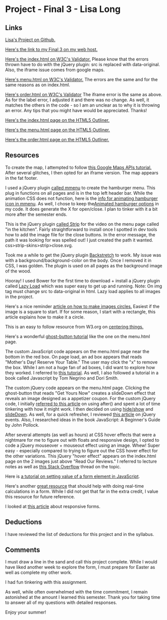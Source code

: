 # Project - Final 3 - Lisa Long

## Links
[Lisa's Project on Github.](https://github.com/longlife52/project_final3_long_lisa)

[Here's the link to my Final 3 on my web host.](http://garrisonridge.com/garrisonridge/project_final3_long_lisa/index.html)

[Here's the index.html on W3C's Validator.](https://validator.w3.org/nu/?doc=http%3A%2F%2Fgarrisonridge.com%2Fgarrisonridge%2Fproject_final3_long_lisa%2Findex.html) Please know that the errors thrown have to do with the jQuery plugin: src is replaced with data-original. Also, the iframe issue comes from google maps.

[Here's menu.html on W3C's Validator.](https://validator.w3.org/nu/?doc=http%3A%2F%2Fgarrisonridge.com%2Fgarrisonridge%2Fproject_final3_long_lisa%2Fmenu.html) The errors are the same and for the same reasons as on index.html.

[Here's order.html on W3C's Validator](https://validator.w3.org/nu/?doc=http%3A%2F%2Fgarrisonridge.com%2Fgarrisonridge%2Fproject_final3_long_lisa%2Forder.html) The iframe error is the same as above. As for the label error, I adjusted it and there was no change. As well, it matches the others in the code - so I am an unclear as to why it is throwing an error. Any tips that you might have would be appreciated. Thanks!

[Here's the index.html page on the HTML5 Outliner.](https://gsnedders.html5.org/outliner/process.py?url=http%3A%2F%2Fgarrisonridge.com%2Fgarrisonridge%2Fproject_final3_long_lisa%2Findex.html)

[Here's the menu.html page on the HTML5 Outliner.](https://gsnedders.html5.org/outliner/process.py?url=http%3A%2F%2Fgarrisonridge.com%2Fgarrisonridge%2Fproject_final3_long_lisa%2Fmenu.html)

[Here's the order.html page on the HTML5 Outliner.](https://gsnedders.html5.org/outliner/process.py?url=http%3A%2F%2Fgarrisonridge.com%2Fgarrisonridge%2Fproject_final3_long_lisa%2Forder.html)

## Resources
To create the map, I attempted to follow [this Google Maps APIs tutorial.](https://developers.google.com/maps/documentation/javascript/adding-a-google-map) After several glitches, I then opted for an iframe version. The map appears in the fat footer.

I used a jQuery plugin [called mmenu](http://mmenu.frebsite.nl/documentation/core/) to create the hamburger menu. This plug in functions on all pages and is in the top left header bar. While the animation CSS does not function, here is the [info for animating hamburger icon in mmenu](http://mmenu.frebsite.nl/tutorials/animated-hamburger.html).  As well, I chose to keep the[Animated hamburger options](https://github.com/jonsuh/hamburgers) in my code. It does generate the X for open/close. I plan to tinker with it a bit more after the semester ends.

This is the jQuery plugin [called Strip](http://www.stripjs.com/) for the video on the menu page called "in the kitchen". Fairly straightforward to install once I spotted in dev tools how to add the image file for the close buttons. In the error message, the path it was looking for was spelled out!  I just created the path it wanted. css>strip-skins>strip>close.svg.

Took me a while to get the jQuery plugin  [Backstretch](http://www.jquery-backstretch.com/) to work. My issue was with a background/background-color on the body. Once I removed it in CSS, I was golden. The plugin is used on all pages as the background image of the wood.

Hooray! I used Bower for the first time to download + install a jQuery plugin called [Lazy Load](http://www.appelsiini.net/projects/lazyload) which was super easy to get up and running. Note: On img tag must change src to data-original in html. Lazy load applies to all images in the project.

Here's a nice reminder [article on how to make images circles.](http://sixrevisions.com/css/circular-images-css/) Easiest if the image is a square to start.  If for some reason, I start with a rectangle, this article explains how to make it a circle.

This is an easy to follow resource from W3.org on [centering things.](https://www.w3.org/Style/Examples/007/center.en.html)

Here's a wonderful [ghost-button tutorial](http://sixrevisions.com/css/ghost-buttons/) like the one on the menu.html page.

The custom JavaScript code appears on the menu.html page near the bottom in the red box. On page load, an ad box appears that reads "Mother's Day! Reserve Your Table." The user may click the "x" to remove the box. While I am not a huge fan of ad boxes, I did want to explore how they worked. I referred to [this tutorial](https://www.w3schools.com/howto/howto_css_modals.asp). As well, I also followed a tutorial in a book called Javascript by Tom Negrino and Dori Smith.

The custom jQuery code appears on the menu.html page. Clicking the ghost-button that reads "Get Yours Now" creates a slideDown effect that reveals an image designed as a appetizer coupon. For the custom jQuery code, I initially [referred to this article](https://www.w3schools.com/jquery/jquery_dom_add.asp) on using after() and spent a lot of time tinkering with how it might work. I then decided on using [hide/show](https://www.w3schools.com/jquery/jquery_hide_show.asp) and [slideDown](https://www.w3schools.com/jquery/jquery_slide.asp). As well, for a quick refresher, I reviewed [this article](https://www.w3schools.com/jquery/jquery_events.asp) on jQuery events. Also, I researched ideas in the book JavaScript: A Beginner's Guide by John Pollock.

After several attempts (as well as hours) at CSS hover effects that were a nightmare for me to figure out with floats and responsive design, I opted to code a jQuery mouseover + mouseout effect using an image. Whew! Super easy - especially compared to trying to figure out the CSS hover effect for the other variations. This jQuery "hover effect" appears on the index.html page on the 2 images just above "Read Our Reviews." I referred to lecture notes as well as [this Stack Overflow](http://stackoverflow.com/questions/10709016/change-image-onmouseover) thread on the topic.

Here is [a tutorial on setting value of a form element in JavaScript](http://www.javascript-coder.com/javascript-form/javascript-form-value.phtml).

Here's another [great resource](http://www.javascript-coder.com/javascript-form/javascript-calculator-script.phtml) that should help with doing real-time calculations in a form. While I did not get that far in the extra credit, I value this resource for future reference.

I looked at [this article](http://www.hongkiat.com/blog/creating-responsive-form-with-css3-html5/) about responsive forms.

## Deductions
I have reviewed the list of deductions for this project and in the syllabus.

## Comments
I must draw a line in the sand and call this project complete. While I would have liked another week to explore the form, I must prepare for Easter as well as complete my other work.

I had fun tinkering with this assignment.

As well, while often overwhelmed with the time commitment, I remain astonished at the amount I learned this semester. Thank you for taking time to answer all of my questions with detailed responses.

Enjoy your summer!
